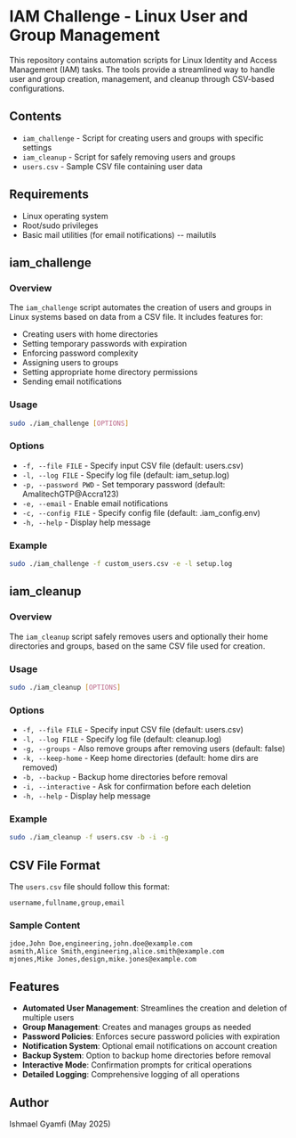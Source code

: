 # IAM Challenge - Linux User and Group Management

This repository contains automation scripts for Linux Identity and Access Management (IAM) tasks. The tools provide a streamlined way to handle user and group creation, management, and cleanup through CSV-based configurations.

## Contents

- `iam_challenge` - Script for creating users and groups with specific settings
- `iam_cleanup` - Script for safely removing users and groups
- `users.csv` - Sample CSV file containing user data

## Requirements

- Linux operating system
- Root/sudo privileges
- Basic mail utilities (for email notifications) -- mailutils

## iam_challenge

### Overview

The `iam_challenge` script automates the creation of users and groups in Linux systems based on data from a CSV file. It includes features for:

- Creating users with home directories
- Setting temporary passwords with expiration
- Enforcing password complexity
- Assigning users to groups
- Setting appropriate home directory permissions
- Sending email notifications

### Usage

```bash
sudo ./iam_challenge [OPTIONS]
```

### Options

- `-f, --file FILE` - Specify input CSV file (default: users.csv)
- `-l, --log FILE` - Specify log file (default: iam_setup.log)
- `-p, --password PWD` - Set temporary password (default: AmalitechGTP@Accra123)
- `-e, --email` - Enable email notifications
- `-c, --config FILE` - Specify config file (default: .iam_config.env)
- `-h, --help` - Display help message

### Example

```bash
sudo ./iam_challenge -f custom_users.csv -e -l setup.log
```

## iam_cleanup

### Overview

The `iam_cleanup` script safely removes users and optionally their home directories and groups, based on the same CSV file used for creation.

### Usage

```bash
sudo ./iam_cleanup [OPTIONS]
```

### Options

- `-f, --file FILE` - Specify input CSV file (default: users.csv)
- `-l, --log FILE` - Specify log file (default: cleanup.log)
- `-g, --groups` - Also remove groups after removing users (default: false)
- `-k, --keep-home` - Keep home directories (default: home dirs are removed)
- `-b, --backup` - Backup home directories before removal
- `-i, --interactive` - Ask for confirmation before each deletion
- `-h, --help` - Display help message

### Example

```bash
sudo ./iam_cleanup -f users.csv -b -i -g
```

## CSV File Format

The `users.csv` file should follow this format:

```
username,fullname,group,email
```

### Sample Content

```
jdoe,John Doe,engineering,john.doe@example.com
asmith,Alice Smith,engineering,alice.smith@example.com
mjones,Mike Jones,design,mike.jones@example.com
```

## Features

- **Automated User Management**: Streamlines the creation and deletion of multiple users
- **Group Management**: Creates and manages groups as needed
- **Password Policies**: Enforces secure password policies with expiration
- **Notification System**: Optional email notifications on account creation
- **Backup System**: Option to backup home directories before removal
- **Interactive Mode**: Confirmation prompts for critical operations
- **Detailed Logging**: Comprehensive logging of all operations

## Author

Ishmael Gyamfi (May 2025)